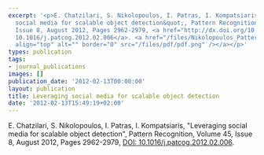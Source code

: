 ```yaml
---
excerpt: '<p>E. Chatzilari, S. Nikolopoulos, I. Patras, I. Kompatsiaris, &quot;Leveraging
  social media for scalable object detection&quot;, Pattern Recognition, Volume 45,
  Issue 8, August 2012, Pages 2962-2979, <a href="http://dx.doi.org/10.1016/j.patcog.2012.02.006">DOI:
  10.1016/j.patcog.2012.02.006</a>. <a href="/files/Nikolopoulos_PatternRecognition_2012_personal-copy.pdf"><img
  align="top" alt="" border="0" src="/files/pdf/pdf.png" /></a></p>'
types: publication
tags:
- journal_publications
images: []
publication_date: '2012-02-13T00:00:00'
layout: publication
title: Leveraging social media for scalable object detection
date: '2012-02-13T15:49:19+02:00'
---
```

<p>E. Chatzilari, S. Nikolopoulos, I. Patras, I. Kompatsiaris, &quot;Leveraging social media for scalable object detection&quot;, Pattern Recognition, Volume 45, Issue 8, August 2012, Pages 2962-2979, <a href="http://dx.doi.org/10.1016/j.patcog.2012.02.006">DOI: 10.1016/j.patcog.2012.02.006</a>. <a href="/files/Nikolopoulos_PatternRecognition_2012_personal-copy.pdf"><img align="top" alt="" border="0" src="/files/pdf/pdf.png" /></a></p>
